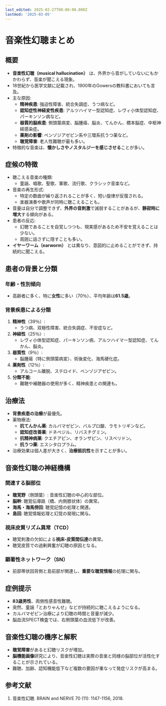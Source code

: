 ```yaml
---
last_edited: 2025-02-27T00:00:00.000Z
lastmod: '2025-03-05'
---
```






# 音楽性幻聴まとめ

## 概要
- **音楽性幻聴（musical hallucination）** は、外界から音がしていないにもかかわらず、音楽が聞こえる現象。
- 18世紀から医学文献に記載され、1900年のGowersの教科書においても言及。
- 主な原因:
  - **精神疾患**: 強迫性障害、統合失調症、うつ病など。
  - **認知症性神経変性疾患**: アルツハイマー型認知症、レヴィ小体型認知症、パーキンソン病など。
  - **器質的脳疾患**: 側頭葉病変、脳腫瘍、脳炎、てんかん、橋本脳症、中枢神経感染症。
  - **薬剤の影響**: ベンゾジアゼピン系や三環系抗うつ薬など。
  - **聴覚障害**: 老人性難聴が最も多い。
- 特徴的な音楽は、**懐かしさやノスタルジーを感じさせる**ことが多い。

## 症候の特徴
- 聴こえる音楽の種類:
  - 童謡、唱歌、聖歌、軍歌、流行歌、クラシック音楽など。
- 音楽の再生形式:
  - 特定の数曲が繰り返されることが多く、短い旋律が反復される。
  - 楽器演奏や歌声が同時に聴こえることも。
- 音量は自分で調整できず、**外界の音刺激**で減弱することがあるが、**静寂時に増大**する傾向がある。
- 患者の反応:
  - 幻聴であることを自覚しつつも、現実感があるため不安を覚えることは少ない。
  - 周囲に話さずに隠すことも多い。
- **イヤーワーム（earworm）** とは異なり、意図的に止めることができず、持続的に聞こえる。

## 患者の背景と分類
### 年齢・性別傾向
- 高齢者に多く、特に**女性**に多い（70％）、平均年齢は**61.5歳**。

### 背景疾患による分類
1. **精神性**（39％）:
   - うつ病、双極性障害、統合失調症、不安症など。
2. **神経性**（25％）:
   - レヴィ小体型認知症、パーキンソン病、アルツハイマー型認知症、てんかん、脳炎。
3. **器質性**（9％）:
   - 脳腫瘍（特に側頭葉病変）、術後変化、海馬硬化症。
4. **薬剤性**（12％）:
   - アルコール離脱、ステロイド、ベンゾジアゼピン。
5. **分類不能**:
   - 難聴や補聴器の使用が多く、精神疾患との関連も。

## 治療法
- **背景疾患の治療**が最優先。
- 薬物療法:
  - **抗てんかん薬**: カルバマゼピン、バルプロ酸、ラモトリギンなど。
  - **認知症改善薬**: ドネペジル、リバスチグミン。
  - **抗精神病薬**: クエチアピン、オランザピン、リスペリドン。
  - **抗うつ薬**: エスシタロプラム。
- 治療効果は個人差が大きく、**治療抵抗性**を示すことが多い。

## 音楽性幻聴の神経機構
### 関連する脳部位
- **聴覚野**（側頭葉）: 音楽性幻聴の中心的な部位。
- **脳幹**: 聴覚伝導路（橋、内側膝状体）の異常。
- **海馬・海馬傍回**: 聴覚記憶の処理と関連。
- **島回**: 聴覚情報処理と幻覚の発現に関与。

### 視床皮質リズム異常（TCD）
- 聴覚刺激の欠如による**視床-皮質間伝達**の異常。
- 聴覚皮質での過剰興奮が幻聴の原因となる。

### 顕著性ネットワーク（SN）
- 前部帯状回背側と島前部が関連し、**重要な聴覚情報**の処理に関与。

## 症例提示
- **83歳男性**、両側性感音性難聴。
- 突然、童謡「とおりゃんせ」などが持続的に聴こえるようになる。
- カルバマゼピン治療により幻聴の時間と音量が減少。
- 脳血流SPECT検査では、右側頭葉の血流低下が改善。

## 音楽性幻聴の機序と解釈
- **聴覚障害**があると幻聴リスクが増加。
- **脳機能画像**研究により、音楽性幻聴は実際の音楽と同様の脳部位が活性化することが示されている。
- 難聴、加齢、認知機能低下など複数の要因が重なって発症リスクが高まる。

## 参考文献
1. 音楽性幻聴. BRAIN and NERVE 70 (11): 1147-1156, 2018.
